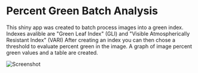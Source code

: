 # Percent Green Batch Analysis
This shiny app was created to batch process images into a green index.
Indexes avalible are "Green Leaf Index" (GLI) and "Visible Atmospherically Resistant Index" (VARI)
After creating an index you can then chose a threshold to evaluate percent green in the image.
A graph of image percent green values and a table are created.

![Screenshot](percent_green_batch_example.png)
